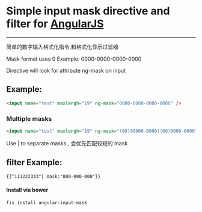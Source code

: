 # Simple input mask directive and filter for [AngularJS](http://angularjs.org/)

***

简单的数字输入格式化指令,和格式化显示过滤器

Mask format uses 0 
Example: 0000-0000-0000-0000

Directive will look for attribute ng-mask on input
## Example: 
```HTML
<input name="test" maxlengh="19" ng-mask="0000-0000-0000-0000" />
```

### Multiple masks
```HTML
<input name="test" maxlengh="19" ng-mask="(00)00000-0000|(00)0000-0000" />
```
Use | to separate masks , 会优先匹配较短的 mask

## filter Example: 
```HTML
{{"111222333"| mask:"000-000-000"}}
```
#### Install via bower

    fis install angular-input-mask